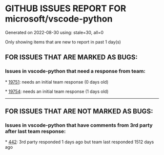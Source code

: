 
# GITHUB ISSUES REPORT FOR microsoft/vscode-python


Generated on 2022-08-30 using: stale=30, all=0


Only showing items that are new to report in past 1 day(s)


## FOR ISSUES THAT ARE MARKED AS BUGS:


### Issues in vscode-python that need a response from team:


\* [19751](https://github.com/microsoft/vscode-python/issues/19751 "I have downloaded python but VS Code is unable to locate my python through interpreter path"): needs an initial team response (0 days old)

\* [19754](https://github.com/microsoft/vscode-python/issues/19754 "Conda Environment Not Activating By Default on WSL"): needs an initial team response (1 days old)

---

## FOR ISSUES THAT ARE NOT MARKED AS BUGS:


### Issues in vscode-python that have comments from 3rd party after last team response:


\* [442](https://github.com/microsoft/vscode-python/issues/442 "Automatically respect .pylintrc files in subdirectories"): 3rd party responded 1 days ago but team last responded 1512 days ago
